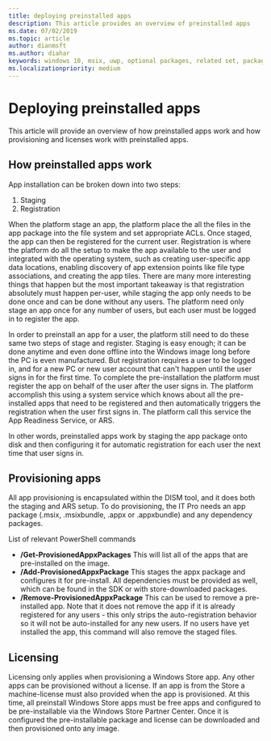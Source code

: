 ```yaml
---
title: deploying preinstalled apps 
description: This article provides an overview of preinstalled apps 
ms.date: 07/02/2019
ms.topic: article
author: dianmsft
ms.author: diahar
keywords: windows 10, msix, uwp, optional packages, related set, package extension, visual studio
ms.localizationpriority: medium
---
```


# Deploying preinstalled apps 
This article will provide an overview of how preinstalled apps work and how provisioning and licenses work with preinstalled apps. 

## How preinstalled apps work 

App installation can be broken down into two steps: 
1. Staging 
2. Registration 

When the platform stage an app, the platform place the all the files in the app package into the file system and set appropriate ACLs. Once staged, the app can then be registered for the current user. Registration is where the platform do all the setup to make the app available to the user and integrated with the operating system, such as creating user-specific app data locations, enabling  discovery of app extension points like file type associations, and creating the app tiles. There are many more interesting things that happen but the most important takeaway is that registration absolutely must happen per-user, while staging the app only needs to be done once and can be done without any users. The platform need only stage an app once for any number of users, but each user must be logged in to register the app.

In order to preinstall an app for a user, the platform still need to do these same two steps of stage and register. Staging is easy enough; it can be done anytime and even done offline into the Windows image long before the PC is even manufactured. But registration requires a user to be logged in, and for a new PC or new user account that can't happen until the user signs in for the first time. To complete the pre-installation the platform must register the app on behalf of the user after the user signs in. The platform accomplish this using a system service which knows about all the pre-installed apps that need to be registered and then automatically triggers the registration when the user first signs in. The platform call this service the App Readiness Service, or ARS.

In other words, preinstalled apps work by staging the app package onto disk and then configuring it for automatic registration for each user the next time that user signs in.

## Provisioning apps 
All app provisioning is encapsulated within the DISM tool, and it does both the staging and ARS setup. To do provisioning, the IT Pro needs an app package (.msix, .msixbundle, .appx or .appxbundle) and any dependency packages. 

List of relevant PowerShell commands
* **/Get-ProvisionedAppxPackages** This will list all of the apps that are pre-installed on the image.
* **/Add-ProvisionedAppxPackage** This stages the appx package and configures it for pre-install. All dependencies must be provided as well, which can be found in the SDK or with store-downloaded packages.
* **/Remove-ProvisionedAppxPackage** This can be used to remove a pre-installed app. Note that it does not remove the app if it is already registered for any users - this only strips the auto-registration behavior so it will not be auto-installed for any new users.  If no users have yet installed the app, this command will also remove the staged files.

## Licensing
Licensing only applies when provisioning a Windows Store app. Any other apps can be provisioned without a license. If an app is from the Store a machine-license must also provided when the app is provisioned. At this time, all preinstall Windows Store apps must be free apps and configured to be pre-installable via the Windows Store Partner Center. Once it is configured the pre-installable package and license can be downloaded and then provisioned onto any image.

